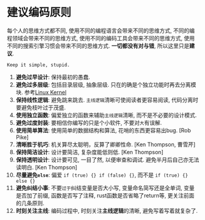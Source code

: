 # 建议编码原则

每个人的思维方式都不同, 使用不同的编程语言会带来不同的思维方式, 不同的编程领域会带来不同的思维方式, 使用不同的编码工具会带来不同的思维方式, 使用不同的搜索引擎习惯会带来不同的思维方式. **一切都没有对与错**, 所以这里只是**建议**.

```
Keep it simple, stupid.
```

1. **避免过早设计**: 保持最初的愚蠢.
2. **避免过多层级**: 包括目录层级, 抽象层级. 只在的确是个独立功能时再去分离模块. 参考[Linux Kernel](https://github.com/torvalds/linux/tree/master/kernel)
3. **保持线性逻辑**: 避免跳来跳去. `主线逻辑`清晰可使阅读者更容易阅读, 代码分离时要避免枝叶过于茂盛.
4. **使用独立函数**: 偏爱独立的函数来辅助`主线逻辑`清晰, 而不是不必要的设计模式.
5. **避免过度封装**: 要相信你编写的只是个小软件, 不要对`大`有误解.
7. **使用简单算法**: 使用简单的数据结构和算法, 花哨的东西更容易出bug. [Rob Pike]
8. **清晰胜于机巧**: 机关算尽太聪明，反算了卿卿性命. [Ken Thompson, 曹雪芹]
9. **保持简洁设计**: 设计要简洁, 复杂度能低则低. [Ken Thompson]
10. **保持透明设计**: 设计要可见, 一目了然, 以便审查和调试. 避免半月后自己亦无法读明白. [Ken Thompson]
12. **尽量避免`else`**: 偏爱 `if (true) {} if (false) {}`, 而不是 `if (true) {} else {}`
13. **避免纠结小事**: 不要`过于`纠结变量是否大小写, 变量命名简写还是全单词, 变量是否加了前缀, 函数是否写了注释, rust函数是否省略了return等, 更关注前面的几条原则.
14. **时刻关注主线**: 编码过程中, 时刻关注**主线逻辑**的清晰, 避免写着写着就复杂了.

